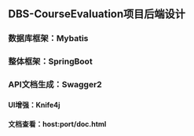 ## DBS-CourseEvaluation项目后端设计
### 数据库框架：Mybatis
### 整体框架：SpringBoot
### API文档生成：Swagger2
  #### UI增强：Knife4j
  #### 文档查看：host:port/doc.html
